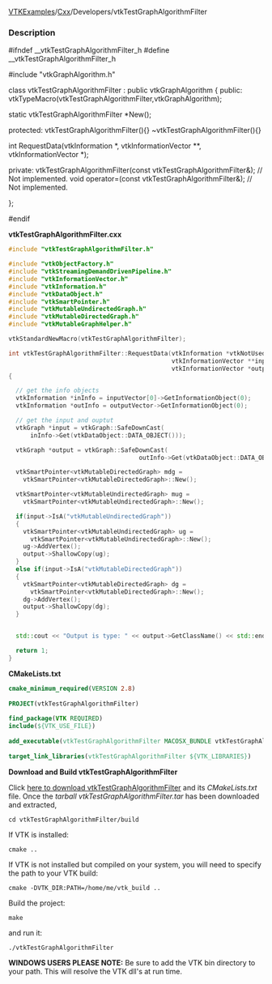 [VTKExamples](/index/)/[Cxx](/Cxx)/Developers/vtkTestGraphAlgorithmFilter

### Description
<source lang="cpp">
#ifndef __vtkTestGraphAlgorithmFilter_h
#define __vtkTestGraphAlgorithmFilter_h

#include "vtkGraphAlgorithm.h"

class vtkTestGraphAlgorithmFilter : public vtkGraphAlgorithm 
{
public:
  vtkTypeMacro(vtkTestGraphAlgorithmFilter,vtkGraphAlgorithm);
  
  static vtkTestGraphAlgorithmFilter *New();
	
protected:
  vtkTestGraphAlgorithmFilter(){}
  ~vtkTestGraphAlgorithmFilter(){}
  
  int RequestData(vtkInformation *, vtkInformationVector **, vtkInformationVector *);

private:
  vtkTestGraphAlgorithmFilter(const vtkTestGraphAlgorithmFilter&);  // Not implemented.
  void operator=(const vtkTestGraphAlgorithmFilter&);  // Not implemented.

};

#endif
</source>

**vtkTestGraphAlgorithmFilter.cxx**
```c++
#include "vtkTestGraphAlgorithmFilter.h"

#include "vtkObjectFactory.h"
#include "vtkStreamingDemandDrivenPipeline.h"
#include "vtkInformationVector.h"
#include "vtkInformation.h"
#include "vtkDataObject.h"
#include "vtkSmartPointer.h"
#include "vtkMutableUndirectedGraph.h"
#include "vtkMutableDirectedGraph.h"
#include "vtkMutableGraphHelper.h"

vtkStandardNewMacro(vtkTestGraphAlgorithmFilter);

int vtkTestGraphAlgorithmFilter::RequestData(vtkInformation *vtkNotUsed(request),
                                             vtkInformationVector **inputVector,
                                             vtkInformationVector *outputVector)
{

  // get the info objects
  vtkInformation *inInfo = inputVector[0]->GetInformationObject(0);
  vtkInformation *outInfo = outputVector->GetInformationObject(0);

  // get the input and ouptut
  vtkGraph *input = vtkGraph::SafeDownCast(
      inInfo->Get(vtkDataObject::DATA_OBJECT()));

  vtkGraph *output = vtkGraph::SafeDownCast(
                                    outInfo->Get(vtkDataObject::DATA_OBJECT()));

  vtkSmartPointer<vtkMutableDirectedGraph> mdg =
    vtkSmartPointer<vtkMutableDirectedGraph>::New();

  vtkSmartPointer<vtkMutableUndirectedGraph> mug =
    vtkSmartPointer<vtkMutableUndirectedGraph>::New();

  if(input->IsA("vtkMutableUndirectedGraph"))
  {
    vtkSmartPointer<vtkMutableUndirectedGraph> ug =
      vtkSmartPointer<vtkMutableUndirectedGraph>::New();
    ug->AddVertex();
    output->ShallowCopy(ug);
  }
  else if(input->IsA("vtkMutableDirectedGraph"))
  {
    vtkSmartPointer<vtkMutableDirectedGraph> dg =
      vtkSmartPointer<vtkMutableDirectedGraph>::New();
    dg->AddVertex();
    output->ShallowCopy(dg);
  }


  std::cout << "Output is type: " << output->GetClassName() << std::endl;

  return 1;
}
```
**CMakeLists.txt**
```cmake
cmake_minimum_required(VERSION 2.8)
 
PROJECT(vtkTestGraphAlgorithmFilter)
 
find_package(VTK REQUIRED)
include(${VTK_USE_FILE})
 
add_executable(vtkTestGraphAlgorithmFilter MACOSX_BUNDLE vtkTestGraphAlgorithmFilter.cxx)
 
target_link_libraries(vtkTestGraphAlgorithmFilter ${VTK_LIBRARIES})
```

**Download and Build vtkTestGraphAlgorithmFilter**

Click [here to download vtkTestGraphAlgorithmFilter](https://github.com/lorensen/VTKWikiExamplesTarballs/raw/master/vtkTestGraphAlgorithmFilter.tar) and its *CMakeLists.txt* file.
Once the *tarball vtkTestGraphAlgorithmFilter.tar* has been downloaded and extracted,
```
cd vtkTestGraphAlgorithmFilter/build 
```
If VTK is installed:
```
cmake ..
```
If VTK is not installed but compiled on your system, you will need to specify the path to your VTK build:
```
cmake -DVTK_DIR:PATH=/home/me/vtk_build ..
```
Build the project:
```
make
```
and run it:
```
./vtkTestGraphAlgorithmFilter
```
**WINDOWS USERS PLEASE NOTE:** Be sure to add the VTK bin directory to your path. This will resolve the VTK dll's at run time.

